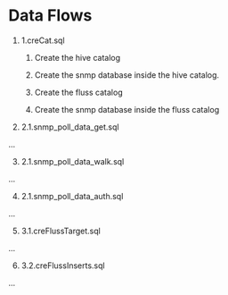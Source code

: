
# Data Flows


1. 1.creCat.sql

   1. Create the hive catalog

   2. Create the snmp database inside the hive catalog.

   3. Create the fluss catalog

   4. Create the snmp database inside the fluss catalog
  
  
2. 2.1.snmp_poll_data_get.sql

  ...

3. 2.1.snmp_poll_data_walk.sql

  ...

4. 2.1.snmp_poll_data_auth.sql

  ...

5. 3.1.creFlussTarget.sql

  ...

6. 3.2.creFlussInserts.sql

  ...
